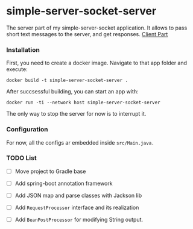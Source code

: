 # simple-server-socket-server
The server part of my simple-server-socket application. It allows to pass short text messages to the server, and get responses.
[Client Part](https://github.com/alexesmet/simple-server-socket-client)


### Installation
First, you need to create a docker image. Navigate to that app folder and execute:
```
docker build -t simple-server-socket-server .
```
After succsessful building, you can start an app with:
```
docker run -ti --network host simple-server-socket-server
```
The only way to stop the server for now is to interrupt it.


### Configuration
For now, all the configs ar embedded inside `src/Main.java.`

### TODO List
- [ ] Move project to Gradle base
- [ ] Add spring-boot annotation framework
- [ ] Add JSON map and parse classes with Jackson lib
- [ ] Add `RequestProcessor` interface and its realization
- [ ] Add `BeanPostProcessor` for modifying String output.


